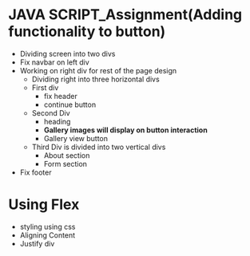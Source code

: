 # JAVA SCRIPT_Assignment(Adding functionality to button)
- Dividing screen into two divs 
 - Fix navbar on left div  
 - Working on right div for rest of the page design   
    - Dividing right into three horizontal divs  
    - First div   
      -  fix header
      - continue button  
   - Second Div  
        - heading  
        - **Gallery images will display on button interaction** 
        - Gallery view button  
    - Third Div is divided into two vertical divs  
      - About section 
      - Form section  
  - Fix footer  
# Using Flex 
  - styling using css 
  - Aligning Content  
  - Justify div
